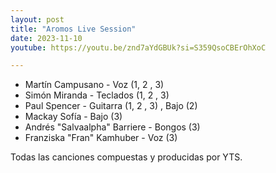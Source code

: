```yaml
---
layout: post
title: "Aromos Live Session"
date: 2023-11-10
youtube: https://youtu.be/znd7aYdGBUk?si=S359QsoCBErOhXoC

---
```


- Martín Campusano - Voz (1, 2 , 3)
- Simón Miranda - Teclados (1, 2 , 3)
- Paul Spencer - Guitarra (1, 2 , 3) , Bajo (2)
- Mackay Sofía - Bajo (3)
- Andrés "Salvaalpha" Barriere - Bongos (3)
- Franziska "Fran" Kamhuber - Voz (3)

Todas las canciones compuestas y producidas por YTS.